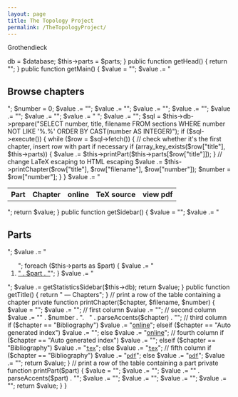 ```yaml
---
layout: page
title: The Topology Project
permalink: /TheTopologyProject/
---
```


Grothendieck

<?php
require_once("php/page.php");
require_once("php/general.php");
// turn the name of a part into an identifier that is more HTMLish
function partToIdentifier($part) {
  return strtolower(str_replace(" ", "-", $part));
}
class BrowsePage extends Page {
  private $parts;
  public function __construct($database) {
    global $parts;
    $this->db = $database;
    $this->parts = $parts;
  }
  public function getHead() {
    return "<link rel='stylesheet' type='text/css' href='" . href("css/browse.css") . "'>";
  }
  public function getMain() {
    $value = "";
    $value .= "<h2>Browse chapters</h2>";
    $number = 0;
    $value .= "<table class='alternating' id='browse'>";
    $value .= "<tr>";
    $value .= "<th>Part</th>";
    $value .= "<th>Chapter</th>";
    $value .= "<th>online</th>";
    $value .= "<th>TeX source</th>";
    $value .= "<th>view pdf</th> ";
    $value .= "</tr>";
    $sql = $this->db->prepare("SELECT number, title, filename FROM sections WHERE number NOT LIKE '%.%' ORDER BY CAST(number AS INTEGER)");
    if ($sql->execute()) {
      while ($row = $sql->fetch()) {
        // check whether it's the first chapter, insert row with part if necessary
        if (array_key_exists($row["title"], $this->parts)) {
          $value .= $this->printPart($this->parts[$row["title"]]);
        }
        // change LaTeX escaping to HTML escaping
        $value .= $this->printChapter($row["title"], $row["filename"], $row["number"]);
        $number = $row["number"];
      }
    }
    $value .= "</table>";
    return $value;
  }
  public function getSidebar() {
    $value = "";
    $value .= "<h2>Parts</h2>";
    $value .= "<ol>";
    foreach ($this->parts as $part) {
      $value .= "<li><a href='#" . partToIdentifier($part) . "'>" . $part . "</a>";
    }
    $value .= "</ol>";
    $value .= getStatisticsSidebar($this->db);
    return $value;
  }
  public function getTitle() {
    return " &mdash; Chapters";
  }
  // print a row of the table containing a chapter
  private function printChapter($chapter, $filename, $number) {
    $value = "";
    $value .= "<tr>";
    // first column
    $value .= "<td style='width: 8em'></td>";
    // second column
    $value .= "<td>" . $number . ".&nbsp;&nbsp;&nbsp;" . parseAccents($chapter) . "</td>";
    // third column
    if ($chapter == "Bibliography")
      $value .= "<td class='download'><a href='" . href('bibliography') . "'>online</a></td>";
    elseif ($chapter == "Auto generated index")
      $value .= "<td></td>";
    else
      $value .= "<td class='download'><a href='" . href('chapter/' . $number) . "'>online</a></td>";
    // fourth column
    if ($chapter == "Auto generated index")
      $value .= "<td></td>";
    elseif ($chapter == "Bibliography")
      $value .= "<td class='download'><a href='https://github.com/stacks/stacks-project/blob/master/my.bib'><code>tex</code></a></td>";
    else
      $value .= "<td class='download'><a href='https://github.com/stacks/stacks-project/blob/master/" . $filename . ".tex'><code>tex</code></a></td>";
    // fifth column
    if ($chapter == "Bibliography")
      $value .= "<td class='download'><a href='" . href('download/bibliography.pdf') . "'><code>pdf</code></a></td>";
    else 
      $value .= "<td class='download'><a href='" . href('download/' . $filename . '.pdf') . "'><code>pdf</code></a></td>";
    $value .= "</tr>";
    return $value;
  }
  // print a row of the table containing a part
  private function printPart($part) {
    $value = "";
    $value .= "<tr id='" . partToIdentifier($part) . "'>";
    $value .= "<td colspan='2'>" . parseAccents($part) . "</td>";
    $value .= "<td></td>";
    $value .= "<td></td>";
    $value .= "<td></td>";
    $value .= "</tr>";
    return $value;
  }
}
